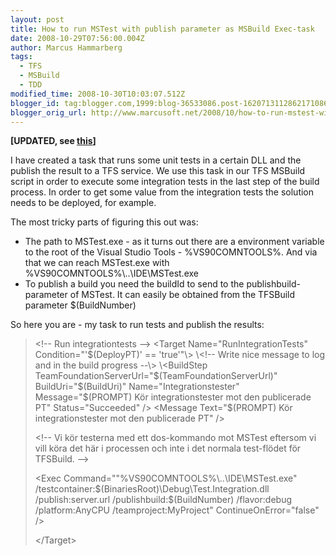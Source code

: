 ```yaml
---
layout: post
title: How to run MSTest with publish parameter as MSBuild Exec-task
date: 2008-10-29T07:56:00.004Z
author: Marcus Hammarberg
tags:
  - TFS
  - MSBuild
  - TDD
modified_time: 2008-10-30T10:03:07.512Z
blogger_id: tag:blogger.com,1999:blog-36533086.post-1620713112862171086
blogger_orig_url: http://www.marcusoft.net/2008/10/how-to-run-mstest-with-publish.html
---
```



<span style="font-weight: bold;">\[UPDATED, see
[this](http://www.marcusoft.net/2008/10/right-way-of-calling-mstest-in-tfs.html)\]

I have created a task that runs some unit tests in a certain DLL and the
publish the result to a TFS service. We use this task in our TFS MSBuild
script in order to execute some integration tests in the last step of
the build process. In order to get some value from the integration tests
the solution needs to be deployed, for example.

The most tricky parts of figuring this out was:

- The path to MSTest.exe - as it turns out there are a environment
    variable to the root of the Visual Studio Tools - %VS90COMNTOOLS%.
    And via that we can reach MSTest.exe with
    %VS90COMNTOOLS%\\..\IDE\MSTest.exe
- To publish a build you need the buildId to send to the
    publishbuild-parameter of MSTest. It can easily be obtained from the
    TFSBuild parameter $(BuildNumber)

So here you are - my task to run tests and publish the results:

> \<!-- Run integrationtests --\>
> \<Target Name="RunIntegrationTests" Condition="'$(DeployPT)' ==
> 'true'"\>
> \<!-- Write nice message to log and in the build progress --\>
> \<BuildStep TeamFoundationServerUrl="$(TeamFoundationServerUrl)"
> BuildUri="$(BuildUri)"
> Name="Integrationstester"
> Message="$(PROMPT) Kör integrationstester mot den publicerade PT"
> Status="Succeeded" /\>
> \<Message Text="$(PROMPT) Kör integrationstester mot den publicerade
> PT" /\>
>
> \<!-- Vi kör testerna med ett dos-kommando mot MSTest eftersom vi
> vill köra det här i processen och inte i det normala test-flödet
> för TFSBuild.
> --\>
>
>
> \<Exec Command="&quot;%VS90COMNTOOLS%\\..\IDE\MSTest.exe&quot;
> /testcontainer:$(BinariesRoot)\Debug\Test.Integration.dll
> /publish:server.url /publishbuild:$(BuildNumber) /flavor:debug
> /platform:AnyCPU /teamproject:MyProject" ContinueOnError="false" /\>
>
> \</Target\>
